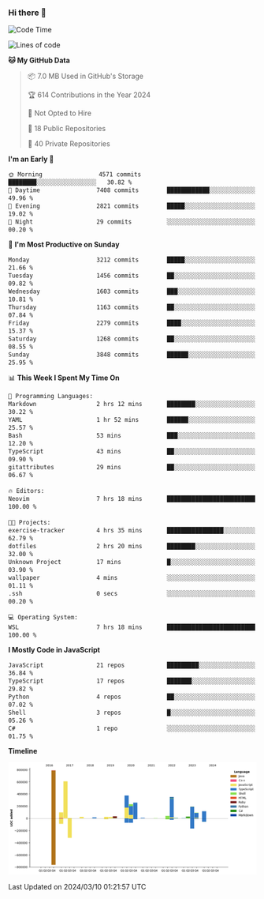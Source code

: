 ### Hi there 👋

<!--
**Clumsy-Coder/Clumsy-Coder** is a ✨ _special_ ✨ repository because its `README.md` (this file) appears on your GitHub profile.

Here are some ideas to get you started:

- 🔭 I’m currently working on ...
- 🌱 I’m currently learning ...
- 👯 I’m looking to collaborate on ...
- 🤔 I’m looking for help with ...
- 💬 Ask me about ...
- 📫 How to reach me: ...
- 😄 Pronouns: ...
- ⚡ Fun fact: ...
-->

<!-- anmol098/waka-readme-stats -->
<!--START_SECTION:waka-->
![Code Time](http://img.shields.io/badge/Code%20Time-757%20hrs%2055%20mins-blue)

![Lines of code](https://img.shields.io/badge/From%20Hello%20World%20I%27ve%20Written-3.3%20million%20lines%20of%20code-blue)

**🐱 My GitHub Data** 

> 📦 7.0 MB Used in GitHub's Storage 
 > 
> 🏆 614 Contributions in the Year 2024
 > 
> 🚫 Not Opted to Hire
 > 
> 📜 18 Public Repositories 
 > 
> 🔑 40 Private Repositories 
 > 
**I'm an Early 🐤** 

```text
🌞 Morning                4571 commits        ████████░░░░░░░░░░░░░░░░░   30.82 % 
🌆 Daytime                7408 commits        ████████████░░░░░░░░░░░░░   49.96 % 
🌃 Evening                2821 commits        █████░░░░░░░░░░░░░░░░░░░░   19.02 % 
🌙 Night                  29 commits          ░░░░░░░░░░░░░░░░░░░░░░░░░   00.20 % 
```
📅 **I'm Most Productive on Sunday** 

```text
Monday                   3212 commits        █████░░░░░░░░░░░░░░░░░░░░   21.66 % 
Tuesday                  1456 commits        ██░░░░░░░░░░░░░░░░░░░░░░░   09.82 % 
Wednesday                1603 commits        ███░░░░░░░░░░░░░░░░░░░░░░   10.81 % 
Thursday                 1163 commits        ██░░░░░░░░░░░░░░░░░░░░░░░   07.84 % 
Friday                   2279 commits        ████░░░░░░░░░░░░░░░░░░░░░   15.37 % 
Saturday                 1268 commits        ██░░░░░░░░░░░░░░░░░░░░░░░   08.55 % 
Sunday                   3848 commits        ██████░░░░░░░░░░░░░░░░░░░   25.95 % 
```


📊 **This Week I Spent My Time On** 

```text
💬 Programming Languages: 
Markdown                 2 hrs 12 mins       ████████░░░░░░░░░░░░░░░░░   30.22 % 
YAML                     1 hr 52 mins        ██████░░░░░░░░░░░░░░░░░░░   25.57 % 
Bash                     53 mins             ███░░░░░░░░░░░░░░░░░░░░░░   12.20 % 
TypeScript               43 mins             ██░░░░░░░░░░░░░░░░░░░░░░░   09.90 % 
gitattributes            29 mins             ██░░░░░░░░░░░░░░░░░░░░░░░   06.67 % 

🔥 Editors: 
Neovim                   7 hrs 18 mins       █████████████████████████   100.00 % 

🐱‍💻 Projects: 
exercise-tracker         4 hrs 35 mins       ████████████████░░░░░░░░░   62.79 % 
dotfiles                 2 hrs 20 mins       ████████░░░░░░░░░░░░░░░░░   32.00 % 
Unknown Project          17 mins             █░░░░░░░░░░░░░░░░░░░░░░░░   03.90 % 
wallpaper                4 mins              ░░░░░░░░░░░░░░░░░░░░░░░░░   01.11 % 
.ssh                     0 secs              ░░░░░░░░░░░░░░░░░░░░░░░░░   00.20 % 

💻 Operating System: 
WSL                      7 hrs 18 mins       █████████████████████████   100.00 % 
```

**I Mostly Code in JavaScript** 

```text
JavaScript               21 repos            █████████░░░░░░░░░░░░░░░░   36.84 % 
TypeScript               17 repos            ███████░░░░░░░░░░░░░░░░░░   29.82 % 
Python                   4 repos             ██░░░░░░░░░░░░░░░░░░░░░░░   07.02 % 
Shell                    3 repos             █░░░░░░░░░░░░░░░░░░░░░░░░   05.26 % 
C#                       1 repo              ░░░░░░░░░░░░░░░░░░░░░░░░░   01.75 % 
```



**Timeline**

![Lines of Code chart](https://raw.githubusercontent.com/Clumsy-Coder/Clumsy-Coder/main/assets/bar_graph.png)


 Last Updated on 2024/03/10 01:21:57 UTC
<!--END_SECTION:waka-->
